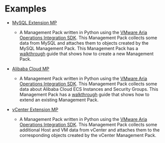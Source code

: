 Examples
========


- [MySQL Extension MP](../samples/mysql-extension-mp)
    - A Management Pack written in Python using the [VMware Aria Operations Integration SDK](../README.md).
      This Management Pack collects some data from MySQL and attaches them to objects created by the MySQL Management
      Pack.
      This Management Pack has a [walkthrough](../README.md#creating-a-new-management-pack) guide that shows how to
      create a new Management Pack.

- [Alibaba Cloud MP](../samples/alibaba-cloud-mp)
    - A Management Pack written in Python using the [VMware Aria Operations Integration SDK](../README.md).
      This Management Pack collects some data about Alibaba Cloud ECS Instances and Security Groups.
      This Management Pack has a [walkthrough](../README.md#extending-an-existing-management-pack) guide that shows
      how to extend an existing Management Pack.

- [vCenter Extension MP](../samples/vcenter-extension-mp)
    - A Management Pack written in Python using the [VMware Aria Operations Integration SDK](../README.md).
    This Management Pack collects some additional Host and VM data from vCenter and attaches them to the corresponding objects created by the vCenter Management
    Pack.

[//]: # (- [NSX ALB AVI MP]&#40;https://gitlab.eng.vmware.com/cmbu-tvg/nxl-alb-avi-mp&#41;)
[//]: # (   - a management pack written in python using the [vmware aria operations integration sdk]&#40;../readme.md&#41; that aims to )
[//]: # (     provide a simple management pack template. the management pack consumes nsx alb avi's rest api and creates objects )
[//]: # (     with metrics, properties, and relationships, to eventually send them to vmware aria operations. nsx alb avi )
[//]: # (     management pack also uses our [python package]&#40;../lib/python/readme.md&#41;, an object model for interacting with the )
[//]: # (     vmware aria operations containerized integration api, to facilitate the building of objects, metrics, )
[//]: # (     relationships, and more. for more information about nsx alb, visit vmware's )
[//]: # (     [product page for nsx alb]&#40;https://www.vmware.com/products/nsx-advanced-load-balancer.html&#41;.)